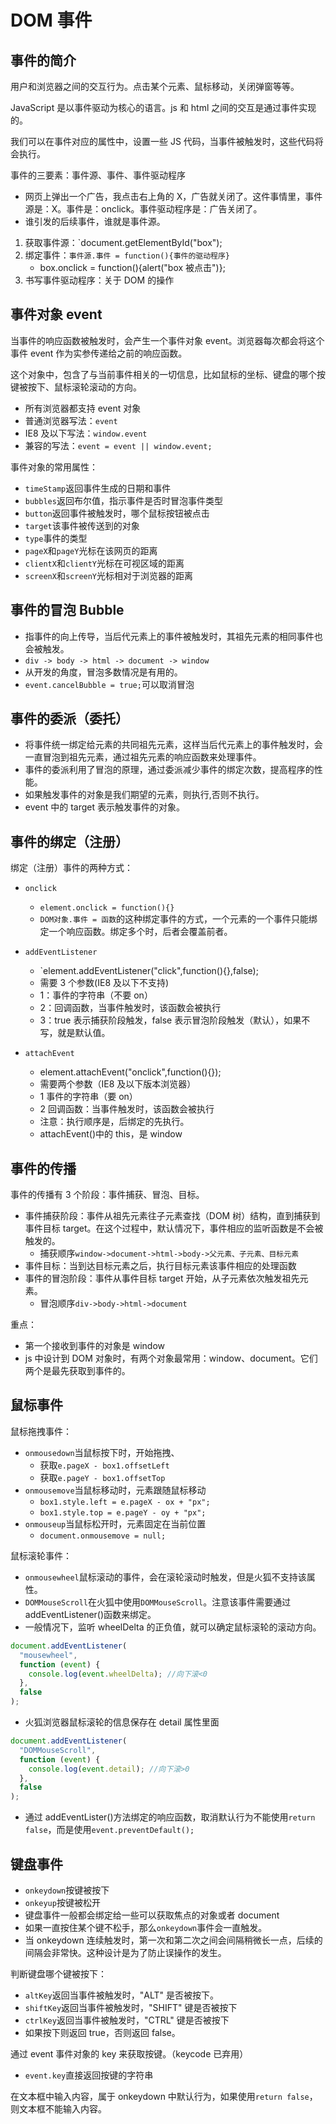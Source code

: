 # DOM 事件

## 事件的简介

用户和浏览器之间的交互行为。点击某个元素、鼠标移动，关闭弹窗等等。

JavaScript 是以事件驱动为核心的语言。js 和 html 之间的交互是通过事件实现的。

我们可以在事件对应的属性中，设置一些 JS 代码，当事件被触发时，这些代码将会执行。

事件的三要素：事件源、事件、事件驱动程序

- 网页上弹出一个广告，我点击右上角的 X，广告就关闭了。这件事情里，事件源是：X。事件是：onclick。事件驱动程序是：广告关闭了。
- 谁引发的后续事件，谁就是事件源。

1. 获取事件源：`document.getElementById("box");
2. 绑定事件：`事件源.事件 = function(){事件的驱动程序}`
   - box.onclick = function(){alert("box 被点击")};
3. 书写事件驱动程序：关于 DOM 的操作

## 事件对象 event

当事件的响应函数被触发时，会产生一个事件对象 event。浏览器每次都会将这个事件 event 作为实参传递给之前的响应函数。

这个对象中，包含了与当前事件相关的一切信息，比如鼠标的坐标、键盘的哪个按键被按下、鼠标滚轮滚动的方向。

- 所有浏览器都支持 event 对象
- 普通浏览器写法：`event`
- IE8 及以下写法：`window.event`
- 兼容的写法：`event = event || window.event;`

事件对象的常用属性：

- `timeStamp`返回事件生成的日期和事件
- `bubbles`返回布尔值，指示事件是否时冒泡事件类型
- `button`返回事件被触发时，哪个鼠标按钮被点击
- `target`该事件被传送到的对象
- `type`事件的类型
- `pageX`和`pageY`光标在该网页的距离
- `clientX`和`clientY`光标在可视区域的距离
- `screenX`和`screenY`光标相对于浏览器的距离

## 事件的冒泡 Bubble

- 指事件的向上传导，当后代元素上的事件被触发时，其祖先元素的相同事件也会被触发。
- `div -> body -> html -> document -> window`
- 从开发的角度，冒泡多数情况是有用的。
- `event.cancelBubble = true;`可以取消冒泡

## 事件的委派（委托）

- 将事件统一绑定给元素的共同祖先元素，这样当后代元素上的事件触发时，会一直冒泡到祖先元素，通过祖先元素的响应函数来处理事件。
- 事件的委派利用了冒泡的原理，通过委派减少事件的绑定次数，提高程序的性能。
- 如果触发事件的对象是我们期望的元素，则执行,否则不执行。
- event 中的 target 表示触发事件的对象。

## 事件的绑定（注册）

绑定（注册）事件的两种方式：

- `onclick`

  - `element.onclick = function(){}`
  - `DOM对象.事件 = 函数`的这种绑定事件的方式，一个元素的一个事件只能绑定一个响应函数。绑定多个时，后者会覆盖前者。

- `addEventListener`

  - `element.addEventListener("click",function(){},false);
  - 需要 3 个参数(IE8 及以下不支持)
  - 1：事件的字符串（不要 on）
  - 2：回调函数，当事件触发时，该函数会被执行
  - 3：true 表示捕获阶段触发，false 表示冒泡阶段触发（默认），如果不写，就是默认值。

- `attachEvent`
  - element.attachEvent("onclick",function(){});
  - 需要两个参数（IE8 及以下版本浏览器）
  - 1 事件的字符串（要 on）
  - 2 回调函数：当事件触发时，该函数会被执行
  - 注意：执行顺序是，后绑定的先执行。
  - attachEvent()中的 this，是 window

## 事件的传播

事件的传播有 3 个阶段：事件捕获、冒泡、目标。

- 事件捕获阶段：事件从祖先元素往子元素查找（DOM 树）结构，直到捕获到事件目标 target。在这个过程中，默认情况下，事件相应的监听函数是不会被触发的。
  - 捕获顺序`window->document->html->body->父元素、子元素、目标元素`
- 事件目标：当到达目标元素之后，执行目标元素该事件相应的处理函数
- 事件的冒泡阶段：事件从事件目标 target 开始，从子元素依次触发祖先元素。
  - 冒泡顺序`div->body->html->document`

重点：

- 第一个接收到事件的对象是 window
- js 中设计到 DOM 对象时，有两个对象最常用：window、document。它们两个是最先获取到事件的。

## 鼠标事件

鼠标拖拽事件：

- `onmousedown`当鼠标按下时，开始拖拽、
  - 获取`e.pageX - box1.offsetLeft`
  - 获取`e.pageY - box1.offsetTop`
- `onmousemove`当鼠标移动时，元素跟随鼠标移动
  - `box1.style.left = e.pageX - ox + "px";`
  - `box1.style.top = e.pageY - oy + "px";`
- `onmouseup`当鼠标松开时，元素固定在当前位置
  - `document.onmousemove = null;`

鼠标滚轮事件：

- `onmousewheel`鼠标滚动的事件，会在滚轮滚动时触发，但是火狐不支持该属性。
- `DOMMouseScroll`在火狐中使用`DOMMouseScroll`。注意该事件需要通过 addEventListener()函数来绑定。
- 一般情况下，监听 wheelDelta 的正负值，就可以确定鼠标滚轮的滚动方向。

```js
document.addEventListener(
  "mousewheel",
  function (event) {
    console.log(event.wheelDelta); //向下滚<0
  },
  false
);
```

- 火狐浏览器鼠标滚轮的信息保存在 detail 属性里面

```js
document.addEventListener(
  "DOMMouseScroll",
  function (event) {
    console.log(event.detail); //向下滚>0
  },
  false
);
```

- 通过 addEventLister()方法绑定的响应函数，取消默认行为不能使用`return false`，而是使用`event.preventDefault();`

## 键盘事件

- `onkeydown`按键被按下
- `onkeyup`按键被松开
- 键盘事件一般都会绑定给一些可以获取焦点的对象或者 document
- 如果一直按住某个键不松手，那么`onkeydown`事件会一直触发。
- 当 onkeydown 连续触发时，第一次和第二次之间会间隔稍微长一点，后续的间隔会非常快。这种设计是为了防止误操作的发生。

判断键盘哪个键被按下：

- `altKey`返回当事件被触发时，"ALT" 是否被按下。
- `shiftKey`返回当事件被触发时，"SHIFT" 键是否被按下
- `ctrlKey`返回当事件被触发时，"CTRL" 键是否被按下
- 如果按下则返回 true，否则返回 false。

通过 event 事件对象的 key 来获取按键。（keycode 已弃用）

- `event.key`直接返回按键的字符串

在文本框中输入内容，属于 onkeydown 中默认行为，如果使用`return false`，则文本框不能输入内容。

